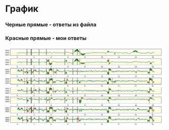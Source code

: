 # График
### Черные прямые - ответы из файла
### Красные прямые - мои ответы

![Image alt](https://github.com/TestovaEvgeniya/eeg/raw/master/images/figure.png)
